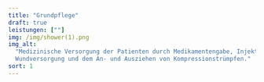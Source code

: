 ```yaml
---
title: "Grundpflege"
draft: true
leistungen: [""]
img: /img/shower(1).png
img_alt:
  "Medizinische Versorgung der Patienten durch Medikamentengabe, Injektionen,
  Wundversorgung und dem An- und Ausziehen von Kompressionstrümpfen."
sort: 1
---
```





